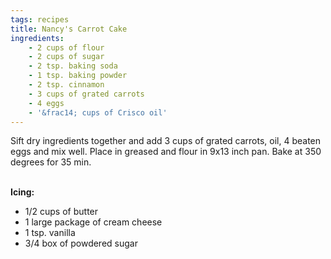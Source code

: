 ```yaml
---
tags: recipes
title: Nancy's Carrot Cake
ingredients:
    - 2 cups of flour
    - 2 cups of sugar
    - 2 tsp. baking soda
    - 1 tsp. baking powder
    - 2 tsp. cinnamon
    - 3 cups of grated carrots
    - 4 eggs
    - '&frac14; cups of Crisco oil' 
---
```


Sift dry ingredients together and add 3 cups of grated carrots, oil, 4 beaten eggs and mix well. Place in greased and flour in 9x13 inch pan. Bake at 350 degrees for 35 min.

\
__Icing:__
- 1/2 cups of butter
- 1 large package of cream cheese
- 1 tsp. vanilla
- 3/4 box of powdered sugar
